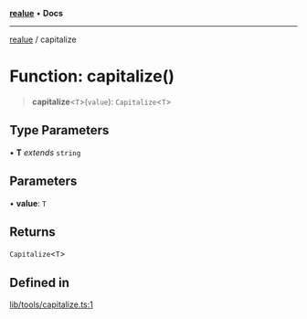 [**realue**](../README.md) • **Docs**

***

[realue](../README.md) / capitalize

# Function: capitalize()

> **capitalize**\<`T`\>(`value`): `Capitalize`\<`T`\>

## Type Parameters

• **T** *extends* `string`

## Parameters

• **value**: `T`

## Returns

`Capitalize`\<`T`\>

## Defined in

[lib/tools/capitalize.ts:1](https://github.com/nevoland/realue/blob/3725e41dc2da74d7ef5636bc888841beee7f9b39/lib/tools/capitalize.ts#L1)
